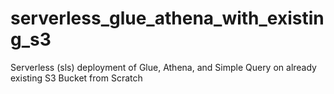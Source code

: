 # serverless_glue_athena_with_existing_s3
Serverless (sls) deployment of Glue, Athena, and Simple Query on already existing S3 Bucket from Scratch
